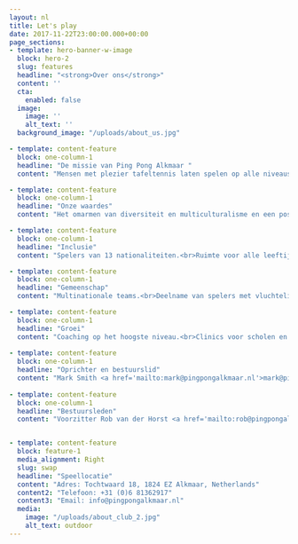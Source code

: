 ```yaml
---
layout: nl
title: Let's play
date: 2017-11-22T23:00:00.000+00:00
page_sections:
- template: hero-banner-w-image
  block: hero-2
  slug: features
  headline: "<strong>Over ons</strong>"
  content: ''
  cta:
    enabled: false
  image:
    image: ''
    alt_text: ''
  background_image: "/uploads/about_us.jpg"

- template: content-feature
  block: one-column-1
  headline: "De missie van Ping Pong Alkmaar "
  content: "Mensen met plezier tafeltennis laten spelen op alle niveaus en samen een leven lang sporten."

- template: content-feature
  block: one-column-1
  headline: "Onze waardes"
  content: "Het omarmen van diversiteit en multiculturalisme en een positief gevoel van saamhorigheid te creëren."

- template: content-feature
  block: one-column-1
  headline: "Inclusie"
  content: "Spelers van 13 nationaliteiten.<br>Ruimte voor alle leeftijden.<br>Een veilige plek voor ondervertegenwoordigde groepen."

- template: content-feature
  block: one-column-1
  headline: "Gemeenschap"
  content: "Multinationale teams.<br>Deelname van spelers met vluchtelingen status.<br>Internationale uitwisselingen."

- template: content-feature
  block: one-column-1
  headline: "Groei"
  content: "Coaching op het hoogste niveau.<br>Clinics voor scholen en bedrijven.<br>Open toernooien voor iedereen toegankelijk."
 
- template: content-feature
  block: one-column-1
  headline: "Oprichter en bestuurslid"
  content: "Mark Smith <a href='mailto:mark@pingpongalkmaar.nl'>mark@pingpongalkmaar.nl</a>"
 
- template: content-feature
  block: one-column-1
  headline: "Bestuursleden"
  content: "Voorzitter Rob van der Horst <a href='mailto:rob@pingpongalkmaar.nl'>rob@pingpongalkmaar.nl</a><br>Secretaris Ingrid van der Horst <a href='mailto:ingrid@pingpongalkmaar.nl'>ingrid@pingpongalkmaar.nl</a><br>Penningmeester Fleur van der Horst <a href='mailto:fleur@pingpongalkmaar.nl'>fleur@pingpongalkmaar.nl</a><br>Algemeen bestuurslid Peter Stoop <a href='mailto:peter@pingpongalkmaar.nl'>peter@pingpongalkmaar.nl</a><br>"


- template: content-feature
  block: feature-1
  media_alignment: Right
  slug: swap
  headline: "Speellocatie"
  content: "Adres: Tochtwaard 18, 1824 EZ Alkmaar, Netherlands"
  content2: "Telefoon: +31 (0)6 81362917"
  content3: "Email: info@pingpongalkmaar.nl"
  media:
    image: "/uploads/about_club_2.jpg"
    alt_text: outdoor
---
```

